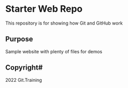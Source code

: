 # Starter Web Repo

This repository is for showing how Git and GitHub work

## Purpose

Sample website with plenty of files for demos


## Copyright#

2022 Git.Training